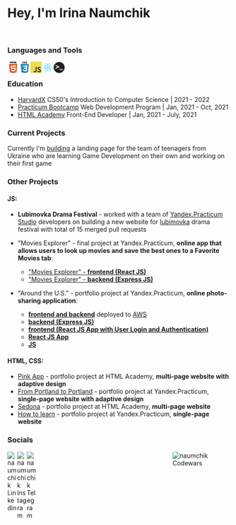# Hey, I'm Irina Naumchik     <br/><img  src="./about-me.gif" height="22px" />

### Languages and Tools
[<img align="left" alt="HTML5" width="26px" src="https://raw.githubusercontent.com/github/explore/80688e429a7d4ef2fca1e82350fe8e3517d3494d/topics/html/html.png" />][html]
[<img align="left" alt="CSS3" width="26px" src="https://raw.githubusercontent.com/github/explore/80688e429a7d4ef2fca1e82350fe8e3517d3494d/topics/css/css.png" />][css]
[<img align="left" alt="JavaScript" width="26px" src="https://raw.githubusercontent.com/github/explore/80688e429a7d4ef2fca1e82350fe8e3517d3494d/topics/javascript/javascript.png" />][js]
[<img align="left" alt="React" width="26px" src="https://raw.githubusercontent.com/github/explore/80688e429a7d4ef2fca1e82350fe8e3517d3494d/topics/react/react.png">][react]
<img align="left" alt="Terminal" width="26px" src="https://raw.githubusercontent.com/github/explore/80688e429a7d4ef2fca1e82350fe8e3517d3494d/topics/terminal/terminal.png" />
<br>

### Education
- [HarvardX][harvardx] CS50's Introduction to Computer Science | 2021 - 2022
- [Practicum Bootcamp][praktikum] Web Development Program | Jan, 2021 - Oct, 2021
- [HTML Academy][htmlacademy] Front-End Developer | Jan, 2021 - July, 2021

### Current Projects

Currently I'm [building](https://github.com/naumch1k/palyanitsa) a landing page for the team of teenagers from Ukraine who are learning Game Development on their own and working on their first game 

### Other Projects

#### JS:
*   **Lubimovka Drama Festival** - worked with a team of [Yandex.Practicum Studio](https://github.com/Studio-Yandex-Practicum/lubimovka_frontend) developers on building a new website for [lubimovka](https://stage.dev.lubimovka.ru/) drama festival with total of 15 merged pull requests

*  "Movies Explorer" - final project at Yandex.Practicum, **online app that allows users to look up movies and save the best ones to a Favorite Movies tab**:
    *  ["Movies Explorer" - **frontend (React JS)**](https://github.com/naumch1k/movies-explorer-frontend)
    *  ["Movies Explorer" - **backend (Express JS)**](https://github.com/naumch1k/movies-explorer-api)

*  "Around the U.S." - portfolio project at Yandex.Practicum, **online photo-sharing application**:
    *  [**frontend and backend**](https://github.com/naumch1k/react-mesto-api-full) deployed to [AWS](https://aws.amazon.com/)
    *  [**backend (Express JS)**](https://github.com/naumch1k/express-mesto)
    *  [**frontend (React JS App with User Login and Authentication)**](https://github.com/naumch1k/react-mesto-auth)
    *  [**React JS App**](https://github.com/naumch1k/mesto-react)
    *  [**JS**](https://github.com/naumch1k/mesto)

#### HTML, CSS:
* [Pink App](https://github.com/naumch1k/pink) - portfolio project at HTML Academy, **multi-page website with adaptive design**
* [From Portland to Portland](https://github.com/naumch1k/from-portland-to-portland) - portfolio project at Yandex.Practicum, **single-page website with adaptive design**
* [Sedona](https://github.com/naumch1k/1692143-sedona-30/tree/feature/eng) - portfolio project at HTML Academy, **multi-page website**
* [How to learn](https://github.com/naumch1k/how-to-learn) - portfolio project at Yandex.Practicum, **single-page website**

### Socials 
[<img align="left" alt="naumchik Linkedin" width="22px" src="https://upload.wikimedia.org/wikipedia/commons/c/c9/Linkedin.svg">][Linkedin]
[<img align="left" alt="naumchik Instagram" width="22px" src="https://upload.wikimedia.org/wikipedia/commons/thumb/5/58/Instagram-Icon.png/240px-Instagram-Icon.png">][instagram]
[<img align="left" alt="naumchik Telegram" width="22px" src="https://upload.wikimedia.org/wikipedia/commons/thumb/8/82/Telegram_logo.svg/1024px-Telegram_logo.svg.png">][telegram]
[<img align="right" alt="naumchik Codewars" width="130px" src="https://www.codewars.com/users/naumch1k/badges/micro"/>][codewars]

[Linkedin]: https://www.linkedin.com/in/naumch1k/
[instagram]: https://www.instagram.com/naumchik_irina/
[telegram]: https://t.me/naumch1ck
[codewars]: https://www.codewars.com/users/naumch1k
[harvardx]: https://www.edx.org/school/harvardx
[praktikum]: https://practicum.com/web/
[htmlacademy]: https://htmlacademy.org/
[html]: https://html.spec.whatwg.org/
[css]: https://en.wikipedia.org/wiki/CSS
[js]: https://www.javascript.com/
[react]: https://reactjs.org/
